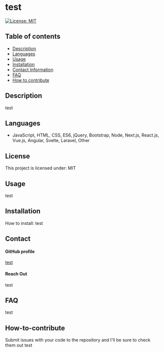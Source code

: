 
# **test**

[![License: MIT](https://img.shields.io/badge/License-MIT-yellow.svg)](https://opensource.org/licenses/MIT)

## **Table of contents**
- [Description](#Description)
- [Languages](#Languages)
- [Usage](#Usage)
- [Installation](#Installation)
- [Contact Information](#Contact)
- [FAQ](#FAQ)
- [How to contribute](#How-to-contribute)

## **Description**
test

## **Languages**
-  JavaScript, HTML, CSS, ES6, jQuery, Bootstrap, Node, Next.js, React.js, Vue.js, Angular, Svelte, Laravel, Other 


## **License**
This project is licensed under: MIT

## **Usage**
test

## **Installation**

How to install: 
test

## **Contact**

#### GitHub profile
[test](https://github.com/test)

#### Reach Out
test

## **FAQ**
test

## **How-to-contribute**
Submit issues with your code to the repository and I'll be sure to check them out 
test
    